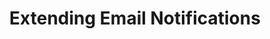 ---
title: Extending Email Notifications
permalink: /account-security/extend-email-notifications
keywords: customize notifications, add recipients, notifications, pagerduty, datadog, slack, extend notifications, email alerts
summary: ""

layout: general
key: "customize-notifications"
toc: true

type: "account-settings"
weight: 5

enterprise: true
enterprise-cta:
  feature: "The custom notification list "
  title: "{{ site.data.strings.enterprise.title.is-an | prepend: page.enterprise-cta.feature }}"
  copy: "{{ site.data.strings.enterprise.copy.is-an | prepend: page.enterprise-cta.feature | flatify }}"

intro: |
  {% include misc/data-files.html %}

  In the **{{ app.page-names.notification-tab }}** tab of the **{{ app.page-names.account-settings }}** page, you can extend Stitch's email notifications to include additional email addresses outside of the current account users.

  With the custom notification list, you can integrate services like PagerDuty, Datadog, or Slack to receive email alerts from Stitch. 

  In this guide, we'll cover:

  {% for section in page.sections %}
  - [{{ section.summary }}](#{{ section.anchor }})
  {% endfor %}

sections:
  - title: "Custom notification basics"
    anchor: "custom-notification-basics"
    summary: "Some custom notification list basics"
    content: |
      {% for subsection in section.subsections %}
      - [{{ subsection.title }}](#{{ subsection.anchor }})
      {% endfor %}
    subsections:
      
          
      - title: "What emails are sent to the custom notification list?"
        anchor: "what-emails-are-sent-to-the-custom-list"
        content: |
          Any email notification that is sent to other team members of the account will also be sent to any custom notification recipient with an **Enabled** status.

          The only exception is the monthly invoice email. This will only be sent to [the user of the account who originally entered the account's payment information]({{ link.account.team-members | prepend: site.baseurl | append: "#who-will-receive-invoices" }}).

      - title: "Can I specify the types of email notifications that are sent?"
        anchor: "can-i-specify-email-notification-types"
        content: |
          This feature is not currently supported. [TODO - should we ask folks to contact support and submit feedback?]

      - title: "What services can I use with the custom notification list?"
        anchor: "what-services-custom-notification-list"
        content: |


      - title: "Who can add a custom notification email address?"
        anchor: "who-can-add-recipients"
        content: |
          Any team member in a Stitch account that has access to the custom notification list feature can create, delete, disable, or re-enable a notification email address.

      - title: "What happens if I downgrade to a plan without custom notification list access?"
        anchor: "plan-downgrade"
        content: |
          If you decide to downgrade to a plan without custom notification list access, the feature will be disabled and notifications will no longer be sent to the email addresses in the custom notifications list.

          If you upgrade from a plan without custom notification list access to a plan that includes it, and you previously added custom notification email addresses in your account, you will need to [re-enable them](#disable-reenable-email-addresses) to allow Stitch to send notifications to the email address again.

  - title: "Add a custom notification recipient"
    anchor: "add-custom-notification-recipient"
    summary: "How to add a custom notification recipient"
    content: |
      To add a custom notification recipient:

      1. Click the {{ app.menu-paths.account-settings }}.
      2. Click the **{{ app.page-names.notification-tab }}** tab.
      3. In the **Custom notification list** section, **Add Email**





---